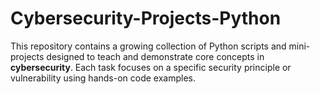 # Cybersecurity-Projects-Python
This repository contains a growing collection of Python scripts and mini-projects designed to teach and demonstrate core concepts in **cybersecurity**. Each task focuses on a specific security principle or vulnerability using hands-on code examples.
